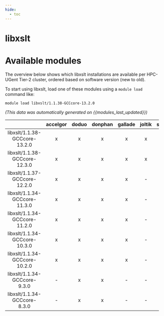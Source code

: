 ```yaml
---
hide:
  - toc
---
```


libxslt
=======

# Available modules


The overview below shows which libxslt installations are available per HPC-UGent Tier-2 cluster, ordered based on software version (new to old).

To start using libxslt, load one of these modules using a `module load` command like:

```shell
module load libxslt/1.1.38-GCCcore-13.2.0
```

*(This data was automatically generated on {{modules_last_updated}})*  

| |accelgor|doduo|donphan|gallade|joltik|shinx|skitty|
| :---: | :---: | :---: | :---: | :---: | :---: | :---: | :---: |
|libxslt/1.1.38-GCCcore-13.2.0|x|x|x|x|x|x|x|
|libxslt/1.1.38-GCCcore-12.3.0|x|x|x|x|x|x|x|
|libxslt/1.1.37-GCCcore-12.2.0|x|x|x|x|-|x|-|
|libxslt/1.1.34-GCCcore-11.3.0|x|x|x|x|-|x|-|
|libxslt/1.1.34-GCCcore-11.2.0|x|x|x|x|-|-|-|
|libxslt/1.1.34-GCCcore-10.3.0|x|x|x|x|-|-|-|
|libxslt/1.1.34-GCCcore-10.2.0|x|x|x|x|-|-|-|
|libxslt/1.1.34-GCCcore-9.3.0|-|x|x|-|-|-|-|
|libxslt/1.1.34-GCCcore-8.3.0|-|x|x|-|-|-|-|

